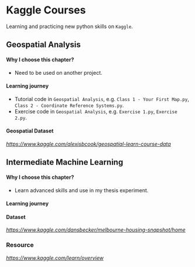 # Kaggle Courses
  Learning and practicing new python skills on `Kaggle`.

## Geospatial Analysis
  
  #### Why I choose this chapter?
   - Need to be used on another project.

  #### Learning journey
  
   - Tutorial code in `Geospatial Analysis`, e.g. `Class 1 - Your First Map.py`, `Class 2 - Coordinate Reference Systems.py`.
   - Exercise code in `Geospatial Analysis`, e.g. `Exercise 1.py`, `Exercise 2.py`.
   
  #### Geospatial Dataset
  
   _https://www.kaggle.com/alexisbcook/geospatial-learn-course-data_

## Intermediate Machine Learning

  #### Why I choose this chapter?
   - Learn advanced skills and use in my thesis experiment.
  
  #### Learning journey

  #### Dataset
  _https://www.kaggle.com/dansbecker/melbourne-housing-snapshot/home_

### Resource
_https://www.kaggle.com/learn/overview_
